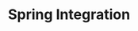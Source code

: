 ---
layout: default
title: Spring Integration
parent: Spring Framework
nav_order: 4
has_children: false
---